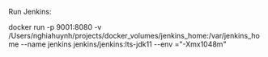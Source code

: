 
Run Jenkins:

docker run -p 9001:8080 -v /Users/nghiahuynh/projects/docker_volumes/jenkins_home:/var/jenkins_home --name jenkins jenkins/jenkins:lts-jdk11 --env ="-Xmx1048m"